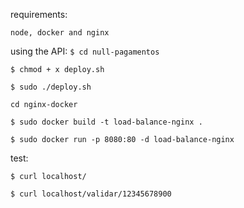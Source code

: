 requirements:

`node, docker and nginx`

using the API:
`$ cd null-pagamentos`

`$ chmod + x deploy.sh`

`$ sudo ./deploy.sh`

`cd nginx-docker`

`$ sudo docker build -t load-balance-nginx .`

`$ sudo docker run -p 8080:80 -d load-balance-nginx`

test:

`$ curl localhost/`

`$ curl localhost/validar/12345678900`